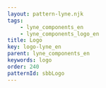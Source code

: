 ```yaml
---
layout: pattern-lyne.njk
tags: 
    - lyne_components_en
    - lyne_components_logo_en
title: Logo
key: logo-lyne_en
parent: lyne_components_en
keywords: logo
order: 240
patternId: sbbLogo
---
```

